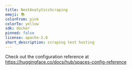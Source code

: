 ```yaml
---
title: NextAnalyticsScraping
emoji: 📚
colorFrom: pink
colorTo: yellow
sdk: docker
pinned: false
license: apache-2.0
short_description: scraping test hosting
---
```


Check out the configuration reference at https://huggingface.co/docs/hub/spaces-config-reference
